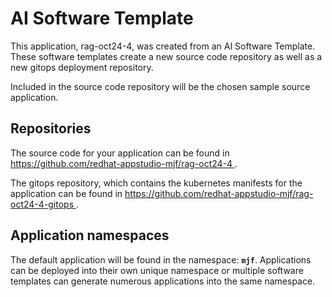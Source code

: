 # AI Software Template

This application, rag-oct24-4, was created from an AI Software Template. These software templates create a new source code repository as well as a new gitops deployment repository.

Included in the source code repository will be the chosen sample source application.

## Repositories

The source code for your application can be found in [https://github.com/redhat-appstudio-mjf/rag-oct24-4 ](https://github.com/redhat-appstudio-mjf/rag-oct24-4 ).
 
The gitops repository, which contains the kubernetes manifests for the application can be found in 
[https://github.com/redhat-appstudio-mjf/rag-oct24-4-gitops ](https://github.com/redhat-appstudio-mjf/rag-oct24-4-gitops ). 

## Application namespaces 

The default application will be found in the namespace: **`mjf`**. Applications can be deployed into their own unique namespace or multiple software templates can generate numerous applications into the same namespace.